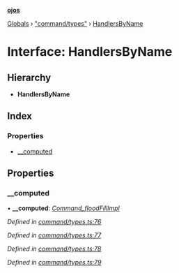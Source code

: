**[ojos](../README.md)**

[Globals](../README.md) › ["command/types"](../modules/_command_types_.md) › [HandlersByName](_command_types_.handlersbyname.md)

# Interface: HandlersByName

## Hierarchy

* **HandlersByName**

## Index

### Properties

* [__computed](_command_types_.handlersbyname.md#__computed)

## Properties

###  __computed

• **__computed**: *[Command_floodFillImpl](../classes/_command_impl_floodfill_.command_floodfillimpl.md)*

*Defined in [command/types.ts:76](https://github.com/cancerberoSgx/mirada/blob/d83d69e/ojos/src/command/types.ts#L76)*

*Defined in [command/types.ts:77](https://github.com/cancerberoSgx/mirada/blob/d83d69e/ojos/src/command/types.ts#L77)*

*Defined in [command/types.ts:78](https://github.com/cancerberoSgx/mirada/blob/d83d69e/ojos/src/command/types.ts#L78)*

*Defined in [command/types.ts:79](https://github.com/cancerberoSgx/mirada/blob/d83d69e/ojos/src/command/types.ts#L79)*